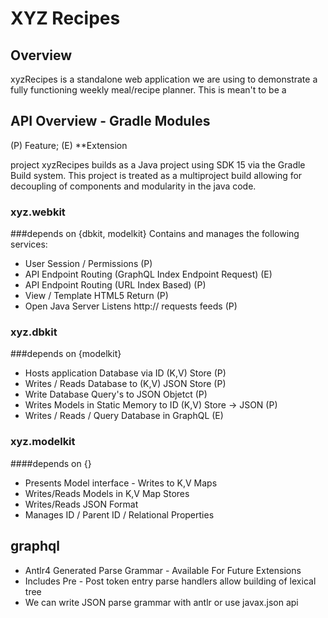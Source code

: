 # XYZ Recipes
## Overview
xyzRecipes is a standalone web application we are using to demonstrate
a fully functioning weekly meal/recipe planner. This is mean't to be a

## API Overview - Gradle Modules
(P) Feature; (E) **Extension

project xyzRecipes builds as a Java project using SDK 15 via
the Gradle Build system. This project is treated as a multiproject
build allowing for decoupling of components and modularity in the java 
code. 
### xyz.webkit 
###depends on {dbkit, modelkit}
Contains and manages the following services:
- User Session / Permissions (P)
- API Endpoint Routing (GraphQL Index Endpoint Request) (E)
- API Endpoint Routing (URL Index Based) (P)
- View / Template HTML5 Return (P)
- Open Java Server Listens http:// requests feeds (P)

### xyz.dbkit
###depends on {modelkit}
- Hosts application Database via ID (K,V) Store (P)
- Writes / Reads Database to (K,V) JSON Store (P)
- Write Database Query's to JSON Objetct (P)
- Writes Models in Static Memory to ID (K,V) Store -> JSON (P)
- Writes / Reads / Query Database in GraphQL (E)

### xyz.modelkit
####depends on {}
- Presents Model interface - Writes to K,V Maps
- Writes/Reads Models in K,V Map Stores
- Writes/Reads JSON Format
- Manages ID / Parent ID / Relational Properties

## graphql
- Antlr4 Generated Parse Grammar - Available For Future Extensions
- Includes Pre - Post token entry parse handlers allow building of lexical tree
- We can write JSON parse grammar with antlr or use javax.json api




